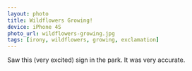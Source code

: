 ```yaml
---
layout: photo
title: Wildflowers Growing!
device: iPhone 4S
photo_url: wildflowers-growing.jpg
tags: [irony, wildflowers, growing, exclamation]
---
```


Saw this (very excited) sign in the park. It was very accurate.